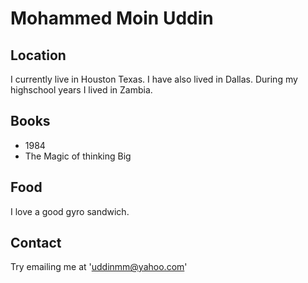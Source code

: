 
# Mohammed Moin Uddin

## Location

I currently live in Houston Texas.
I have also lived in Dallas.
During my highschool years I lived in Zambia.

## Books

- 1984
- The Magic of thinking Big

## Food

I love a good gyro sandwich.

## Contact

Try emailing me at 'uddinmm@yahoo.com'
